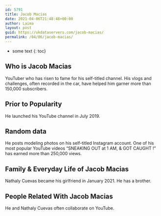 ```yaml
---
id: 5791
title: Jacob Macias
date: 2021-04-06T21:48:48+00:00
author: Laima
layout: post
guid: https://ukdataservers.com/jacob-macias/
permalink: /04/06/jacob-macias/
---
```


* some text
{: toc}


## Who is Jacob Macias
                  
                  
                  
YouTuber who has risen to fame for his self-titled channel. His vlogs and challenges, often recorded in the car, have helped him garner more than 150,000 subscribers. 
                  
              
            
              
            
                
                
                
## Prior to Popularity
                  
                  
                  
He launched his YouTube channel in July 2019.
                  
              
            
              
            
                
                
                
## Random data
                  
                  
                  
He posts modeling photos on his self-titled Instagram account. One of his most popular YouTube videos &#8220;SNEAKING OUT at 1 AM, & GOT CAUGHT !&#8221; has earned more than 250,000 views. 
                  
              
            
              
            
                
                
                
## Family & Everyday Life of Jacob Macias
                  
                  
                  
Nathaly Cuevas became his girlfriend in January 2021. He has a brother.
                  
              
            
              
            
                
                
                
## People Related With Jacob Macias
                  
                  
                  
He and Nathaly Cuevas often collaborate on YouTube.
                  
              
            
              
            
                
              
            
              
              
            
            
              
            
          
          
          